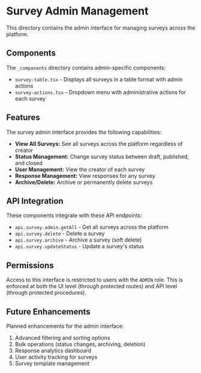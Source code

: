 # Survey Admin Management

This directory contains the admin interface for managing surveys across the platform.

## Components

The `_components` directory contains admin-specific components:

- `survey-table.tsx` - Displays all surveys in a table format with admin actions
- `survey-actions.tsx` - Dropdown menu with administrative actions for each survey

## Features

The survey admin interface provides the following capabilities:

- **View All Surveys:** See all surveys across the platform regardless of creator
- **Status Management:** Change survey status between draft, published, and closed
- **User Management:** View the creator of each survey
- **Response Management:** View responses for any survey
- **Archive/Delete:** Archive or permanently delete surveys

## API Integration

These components integrate with these API endpoints:

- `api.survey.admin.getAll` - Get all surveys across the platform
- `api.survey.delete` - Delete a survey
- `api.survey.archive` - Archive a survey (soft delete)
- `api.survey.updateStatus` - Update a survey's status

## Permissions

Access to this interface is restricted to users with the `ADMIN` role. This is enforced at both the UI level (through protected routes) and API level (through protected procedures).

## Future Enhancements

Planned enhancements for the admin interface:

1. Advanced filtering and sorting options
2. Bulk operations (status changes, archiving, deletion)
3. Response analytics dashboard
4. User activity tracking for surveys
5. Survey template management 